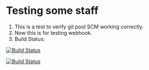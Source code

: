 # Testing some staff

1. This is a test to verify git pool SCM working correctly.
2. Now this is for testing webhook.
3. Build Status:

[![Build Status](http://104.199.77.116:8080/buildStatus/icon?job=instavote-jobs%2Finstavote-build)](http://104.199.77.116:8080/job/instavote-jobs/job/instavote-build/)

[![Build Status](http://104.199.77.116:8080/buildStatus/icon?job=instavote-jobs%2Finstavote-test&subject=UnitTests)](http://104.199.77.116:8080/job/instavote-jobs/job/instavote-test/)
